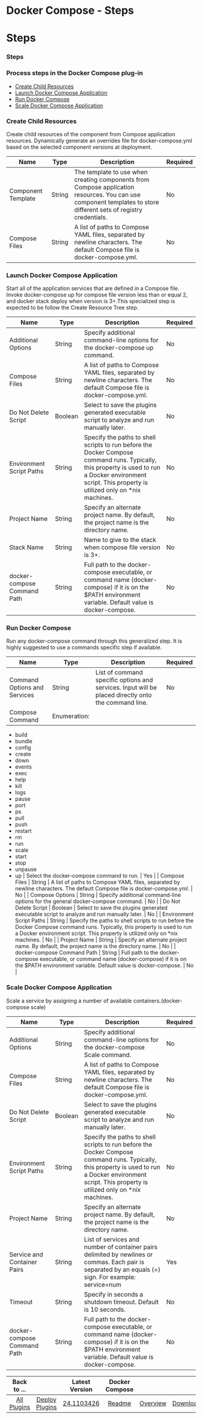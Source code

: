 
Docker Compose - Steps
======================

# Steps


### Steps




### Process steps in the Docker Compose plug-in

* [Create Child Resources](#create_child_resources)
* [Launch Docker Compose Application](#launch_docker_compose_application)
* [Run Docker Compose](#run_docker_compose)
* [Scale Docker Compose Application](#scale_docker_compose_application)


### Create Child Resources

Create child resources of the component from Compose application resources. Dynamically generate an overrides file for docker-compose.yml based on the selected component versions at deployment.



| Name | Type | Description | Required |
| --- | --- | --- | --- |
| Component Template | String | The template to use when creating components from Compose application resources. You can use component templates to store different sets of registry credentials. | No |
| Compose Files | String | A list of paths to Compose YAML files, separated by newline characters. The default Compose file is docker-compose.yml. | No |

### Launch Docker Compose Application

Start all of the application services that are defined in a Compose file. Invoke docker-compose up for compose file version less than or equal 2, and docker stack deploy when version is 3+.This specialized step is expected to be follow the Create Resource Tree step.



| Name | Type | Description | Required |
| --- | --- | --- | --- |
| Additional Options | String | Specify additional command-line options for the docker-compose up command. | No |
| Compose Files | String | A list of paths to Compose YAML files, separated by newline characters. The default Compose file is docker-compose.yml. | No |
| Do Not Delete Script | Boolean | Select to save the plugins generated executable script to analyze and run manually later. | No |
| Environment Script Paths | String | Specify the paths to shell scripts to run before the Docker Compose command runs. Typically, this property is used to run a Docker environment script. This property is utilized only on \*nix machines. | No |
| Project Name | String | Specify an alternate project name. By default, the project name is the directory name. | No |
| Stack Name | String | Name to give to the stack when compose file version is 3+. | No |
| docker-compose Command Path | String | Full path to the docker-compose executable, or command name (docker-compose) if it is on the $PATH environment variable. Default value is docker-compose. | No |

### Run Docker Compose

Run any docker-compose command through this generalized step. It is highly suggested to use a commands specific step if available.



| Name | Type | Description | Required |
| --- | --- | --- | --- |
| Command Options and Services | String | List of command specific options and services. Input will be placed directly onto the command line. | No |
| Compose Command | Enumeration:
* build
* bundle
* config
* create
* down
* events
* exec
* help
* kill
* logs
* pause
* port
* ps
* pull
* push
* restart
* rm
* run
* scale
* start
* stop
* unpause
* up
| Select the docker-compose command to run. | Yes |
| Compose Files | String | A list of paths to Compose YAML files, separated by newline characters. The default Compose file is docker-compose.yml. | No |
| Compose Options | String | Specify additional command-line options for the general docker-compose command. | No |
| Do Not Delete Script | Boolean | Select to save the plugins generated executable script to analyze and run manually later. | No |
| Environment Script Paths | String | Specify the paths to shell scripts to run before the Docker Compose command runs. Typically, this property is used to run a Docker environment script. This property is utilized only on \*nix machines. | No |
| Project Name | String | Specify an alternate project name. By default, the project name is the directory name. | No |
| docker-compose Command Path | String | Full path to the docker-compose executable, or command name (docker-compose) if it is on the $PATH environment variable. Default value is docker-compose. | No |

### Scale Docker Compose Application

Scale a service by assigning a number of available containers.(docker-compose scale)


| Name | Type | Description | Required |
| --- | --- | --- | --- |
| Additional Options | String | Specify additional command-line options for the docker-compose Scale command. | No |
| Compose Files | String | A list of paths to Compose YAML files, separated by newline characters. The default Compose file is docker-compose.yml. | No |
| Do Not Delete Script | Boolean | Select to save the plugins generated executable script to analyze and run manually later. | No |
| Environment Script Paths | String | Specify the paths to shell scripts to run before the Docker Compose command runs. Typically, this property is used to run a Docker environment script. This property is utilized only on \*nix machines. | No |
| Project Name | String | Specify an alternate project name. By default, the project name is the directory name. | No |
| Service and Container Pairs | String | List of services and number of container pairs delimited by newlines or commas. Each pair is separated by an equals (=) sign. For example: service=num | Yes |
| Timeout | String | Specify in seconds a shutdown timeout. Default is 10 seconds. | No |
| docker-compose Command Path | String | Full path to the docker-compose executable, or command name (docker-compose) if it is on the $PATH environment variable. Default value is docker-compose. | No |



|Back to ...||Latest Version|Docker Compose |||
| :---: | :---: | :---: | :---: | :---: | :---: |
|[All Plugins](../../index.md)|[Deploy Plugins](../README.md)|[24.1103426](https://raw.githubusercontent.com/UrbanCode/IBM-UCD-PLUGINS/main/files/docker-compose/docker-compose-24.1103426.zip)|[Readme](README.md)|[Overview](overview.md)|[Downloads](downloads.md)|
